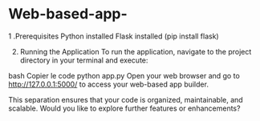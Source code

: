 # Web-based-app-
1 .Prerequisites
Python installed
Flask installed (pip install flask)

2. Running the Application
To run the application, navigate to the project directory in your terminal and execute:

bash
Copier le code
python app.py
Open your web browser and go to http://127.0.0.1:5000/ to access your web-based app builder.

This separation ensures that your code is organized, maintainable, and scalable. Would you like to explore further features or enhancements?
